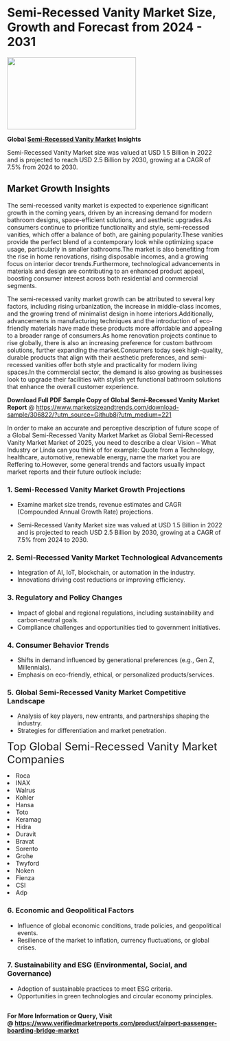 <H1>Semi-Recessed Vanity Market Size, Growth and Forecast from 2024 - 2031</H1><img class="aligncenter size-medium wp-image-584254" src="https://thirdeyenews.in/wp-content/uploads/2024/09/Global-Market-Research-300x168.jpeg" alt="" width="300" height="168" /><p><strong>Global&nbsp;<a href="https://www.marketsizeandtrends.com/download-sample/306822/?utm_source=Github8j?utm_medium=221">Semi-Recessed Vanity Market</a> Insights</strong></p><p>Semi-Recessed Vanity Market size was valued at USD 1.5 Billion in 2022 and is projected to reach USD 2.5 Billion by 2030, growing at a CAGR of 7.5% from 2024 to 2030.</p><p><h2>Market Growth Insights</h2> <p>The semi-recessed vanity market is expected to experience significant growth in the coming years, driven by an increasing demand for modern bathroom designs, space-efficient solutions, and aesthetic upgrades.As consumers continue to prioritize functionality and style, semi-recessed vanities, which offer a balance of both, are gaining popularity.These vanities provide the perfect blend of a contemporary look while optimizing space usage, particularly in smaller bathrooms.The market is also benefiting from the rise in home renovations, rising disposable incomes, and a growing focus on interior decor trends.Furthermore, technological advancements in materials and design are contributing to an enhanced product appeal, boosting consumer interest across both residential and commercial segments.</p> <p>The semi-recessed vanity market growth can be attributed to several key factors, including rising urbanization, the increase in middle-class incomes, and the growing trend of minimalist design in home interiors.Additionally, advancements in manufacturing techniques and the introduction of eco-friendly materials have made these products more affordable and appealing to a broader range of consumers.As home renovation projects continue to rise globally, there is also an increasing preference for custom bathroom solutions, further expanding the market.Consumers today seek high-quality, durable products that align with their aesthetic preferences, and semi-recessed vanities offer both style and practicality for modern living spaces.In the commercial sector, the demand is also growing as businesses look to upgrade their facilities with stylish yet functional bathroom solutions that enhance the overall customer experience.</p> <p><span class=""><strong>Download Full PDF Sample Copy of Global Semi-Recessed Vanity Market Report</strong> @ <a href="https://www.marketsizeandtrends.com/download-sample/306822/?utm_source=Github8j?utm_medium=221" target="_blank">https://www.marketsizeandtrends.com/download-sample/306822/?utm_source=Github8j?utm_medium=221</a></span></p><p>In order to make an accurate and perceptive description of future scope of a Global&nbsp;Semi-Recessed Vanity Market Market as Global&nbsp;Semi-Recessed Vanity Market Market of 2025, you need to describe a clear Vision &ndash; What Industry or Linda can you think of for example: Quote from a Technology, healthcare, automotive, renewable energy, name the market you are Reffering to.However, some general trends and factors usually impact market reports and their future outlook include:</p><h3>1.&nbsp;<strong>Semi-Recessed Vanity Market Growth Projections</strong></h3><ul><li>Examine market size trends, revenue estimates and CAGR (Compounded Annual Growth Rate) projections.</li><li><p>Semi-Recessed Vanity Market size was valued at USD 1.5 Billion in 2022 and is projected to reach USD 2.5 Billion by 2030, growing at a CAGR of 7.5% from 2024 to 2030.</p></li></ul><h3>2.&nbsp;<strong>Semi-Recessed Vanity Market Technological Advancements</strong></h3><ul><li>Integration of AI, IoT, blockchain, or automation in the industry.</li><li>Innovations driving cost reductions or improving efficiency.</li></ul><h3>3.&nbsp;<strong>Regulatory and Policy Changes</strong></h3><ul><li>Impact of global and regional regulations, including sustainability and carbon-neutral goals.</li><li>Compliance challenges and opportunities tied to government initiatives.</li></ul><h3>4.&nbsp;<strong>Consumer Behavior Trends</strong></h3><ul><li>Shifts in demand influenced by generational preferences (e.g., Gen Z, Millennials).</li><li>Emphasis on eco-friendly, ethical, or personalized products/services.</li></ul><h3>5.&nbsp;<strong>Global Semi-Recessed Vanity Market Competitive Landscape</strong></h3><ul><li>Analysis of key players, new entrants, and partnerships shaping the industry.</li><li>Strategies for differentiation and market penetration.</li></ul><p data-pm-slice="1 1 []"><span style="color: inherit; font-family: inherit; font-size: 25px;">Top Global Semi-Recessed Vanity Market Companies</span></p><div class="" data-test-id=""><p><li>Roca</li><li> INAX</li><li> Walrus</li><li> Kohler</li><li> Hansa</li><li> Toto</li><li> Keramag</li><li> Hidra</li><li> Duravit</li><li> Bravat</li><li> Sorento</li><li> Grohe</li><li> Twyford</li><li> Noken</li><li> Fienza</li><li> CSI</li><li> Adp</li></p></div><h3>6.&nbsp;<strong>Economic and Geopolitical Factors</strong></h3><ul><li>Influence of global economic conditions, trade policies, and geopolitical events.</li><li>Resilience of the market to inflation, currency fluctuations, or global crises.</li></ul><h3>7.&nbsp;<strong>Sustainability and ESG (Environmental, Social, and Governance)</strong></h3><ul><li>Adoption of sustainable practices to meet ESG criteria.</li><li>Opportunities in green technologies and circular economy principles.</li></ul><h2><strong style="font-size: 14px;">For More Information or Query, Visit @&nbsp;</strong><a style="background-color: #ffffff; font-size: 14px;" href="https://www.marketsizeandtrends.com/report/semi-recessed-vanity-market/" target="_blank">https://www.verifiedmarketreports.com/product/airport-passenger-boarding-bridge-market</a></h2>
